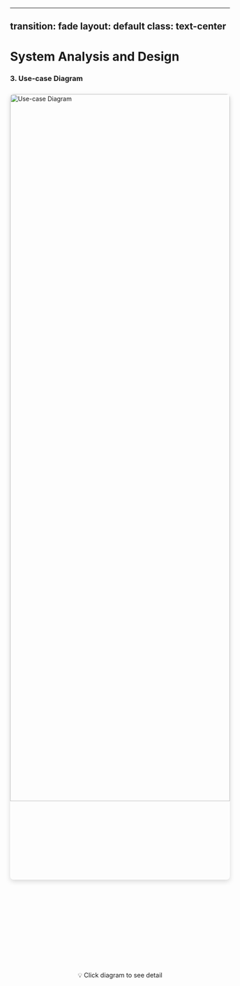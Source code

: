 
---
transition: fade
layout: default
class: text-center
---

# System Analysis and Design

### 3. Use-case Diagram

<div v-click style="display: flex; flex-direction: column; align-items: center; justify-content: center; position: relative;">
  
  <div style="margin-top: 10px; width: 100%; height: 50vh; display: flex; justify-content: center;">
    <a href="https://drive.google.com/file/d/1gJmivvO8WoBsd8CWxnCyg0nhWcEg1OT3/view?usp=sharing" target="_blank" style="display: block; width: 100%; height: 100%;">
      <img src="/assets/images/usecase-summary.png" 
           alt="Use-case Diagram" 
           style="width: 100%; height: 90%; object-fit: contain; border-radius: 8px; box-shadow: 0 4px 12px rgba(0,0,0,0.15); cursor: pointer; transition: transform 0.2s ease;"
           onmouseover="this.style.transform='scale(1.02)'"
           onmouseout="this.style.transform='scale(1)'">
    </a>
  </div>
  
  <div style="margin-top: 10px; font-size: 0.9rem; color: var(--slidev-theme-accents-lighter); text-align: center;">
    💡 Click diagram to see detail
  </div>
</div>
